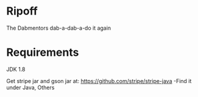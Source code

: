 # Ripoff
The Dabmentors dab-a-dab-a-do it again

Requirements
=====================
JDK 1.8

Get stripe jar and gson jar at:
https://github.com/stripe/stripe-java
-Find it under Java, Others
